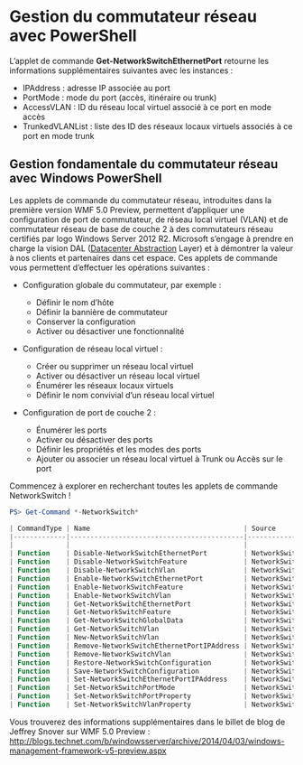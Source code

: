 # Gestion du commutateur réseau avec PowerShell

L’applet de commande **Get-NetworkSwitchEthernetPort** retourne les informations supplémentaires suivantes avec les instances :
-   IPAddress : adresse IP associée au port
-   PortMode : mode du port (accès, itinéraire ou trunk)
-   AccessVLAN : ID du réseau local virtuel associé à ce port en mode accès
-   TrunkedVLANList : liste des ID des réseaux locaux virtuels associés à ce port en mode trunk

## Gestion fondamentale du commutateur réseau avec Windows PowerShell
Les applets de commande du commutateur réseau, introduites dans la première version WMF 5.0 Preview, permettent d’appliquer une configuration de port de commutateur, de réseau local virtuel (VLAN) et de commutateur réseau de base de couche 2 à des commutateurs réseau certifiés par logo Windows Server 2012 R2. Microsoft s’engage à prendre en charge la vision DAL ([Datacenter Abstraction](http://technet.microsoft.com/en-us/cloud/dal.aspx) Layer) et à démontrer la valeur à nos clients et partenaires dans cet espace. Ces applets de commande vous permettent d’effectuer les opérations suivantes :

-   Configuration globale du commutateur, par exemple :
    -   Définir le nom d’hôte
    -   Définir la bannière de commutateur
    -   Conserver la configuration
    -   Activer ou désactiver une fonctionnalité

-   Configuration de réseau local virtuel :
    -   Créer ou supprimer un réseau local virtuel
    -   Activer ou désactiver un réseau local virtuel
    -   Énumérer les réseaux locaux virtuels
    -   Définir le nom convivial d’un réseau local virtuel

-   Configuration de port de couche 2 :
    -   Énumérer les ports
    -   Activer ou désactiver des ports
    -   Définir les propriétés et les modes des ports
    -   Ajouter ou associer un réseau local virtuel à Trunk ou Accès sur le port

Commencez à explorer en recherchant toutes les applets de commande NetworkSwitch !

```powershell
PS> Get-Command *-NetworkSwitch*

| CommandType | Name                                      | Source        |
|-------------|-------------------------------------------|---------------|
|             |                                           |               |
| Function    | Disable-NetworkSwitchEthernetPort         | NetworkSwitch |
| Function    | Disable-NetworkSwitchFeature              | NetworkSwitch |
| Function    | Disable-NetworkSwitchVlan                 | NetworkSwitch |
| Function    | Enable-NetworkSwitchEthernetPort          | NetworkSwitch |
| Function    | Enable-NetworkSwitchFeature               | NetworkSwitch |
| Function    | Enable-NetworkSwitchVlan                  | NetworkSwitch |
| Function    | Get-NetworkSwitchEthernetPort             | NetworkSwitch |
| Function    | Get-NetworkSwitchFeature                  | NetworkSwitch |
| Function    | Get-NetworkSwitchGlobalData               | NetworkSwitch |
| Function    | Get-NetworkSwitchVlan                     | NetworkSwitch |
| Function    | New-NetworkSwitchVlan                     | NetworkSwitch |
| Function    | Remove-NetworkSwitchEthernetPortIPAddress | NetworkSwitch |
| Function    | Remove-NetworkSwitchVlan                  | NetworkSwitch |
| Function    | Restore-NetworkSwitchConfiguration        | NetworkSwitch |
| Function    | Save-NetworkSwitchConfiguration           | NetworkSwitch |
| Function    | Set-NetworkSwitchEthernetPortIPAddress    | NetworkSwitch |
| Function    | Set-NetworkSwitchPortMode                 | NetworkSwitch |
| Function    | Set-NetworkSwitchPortProperty             | NetworkSwitch |
| Function    | Set-NetworkSwitchVlanProperty             | NetworkSwitch |
```

Vous trouverez des informations supplémentaires dans le billet de blog de Jeffrey Snover sur WMF 5.0 Preview : <http://blogs.technet.com/b/windowsserver/archive/2014/04/03/windows-management-framework-v5-preview.aspx>
<!--HONumber=Mar16_HO2-->
